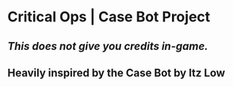 # Critical Ops | Case Bot Project

## *This does not give you credits in-game.*

## Heavily inspired by the Case Bot by Itz Low